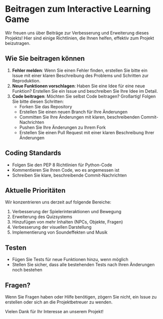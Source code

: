 # Beitragen zum Interactive Learning Game

Wir freuen uns über Beiträge zur Verbesserung und Erweiterung dieses Projekts! Hier sind einige Richtlinien, die Ihnen helfen, effektiv zum Projekt beizutragen.

## Wie Sie beitragen können

1. **Fehler melden**: Wenn Sie einen Fehler finden, erstellen Sie bitte ein Issue mit einer klaren Beschreibung des Problems und Schritten zur Reproduktion.
2. **Neue Funktionen vorschlagen**: Haben Sie eine Idee für eine neue Funktion? Erstellen Sie ein Issue und beschreiben Sie Ihre Idee im Detail.
3. **Code beitragen**: Möchten Sie selbst Code beitragen? Großartig! Folgen Sie bitte diesen Schritten:
	- Forken Sie das Repository
	- Erstellen Sie einen neuen Branch für Ihre Änderungen
	- Committen Sie Ihre Änderungen mit klaren, beschreibenden Commit-Nachrichten
	- Pushen Sie Ihre Änderungen zu Ihrem Fork
	- Erstellen Sie einen Pull Request mit einer klaren Beschreibung Ihrer Änderungen

## Coding Standards

- Folgen Sie den PEP 8 Richtlinien für Python-Code
- Kommentieren Sie Ihren Code, wo es angemessen ist
- Schreiben Sie klare, beschreibende Commit-Nachrichten

## Aktuelle Prioritäten

Wir konzentrieren uns derzeit auf folgende Bereiche:
1. Verbesserung der Spielerinteraktionen und Bewegung
2. Erweiterung des Quizsystems
3. Hinzufügen von mehr Inhalten (NPCs, Objekte, Fragen)
4. Verbesserung der visuellen Darstellung
5. Implementierung von Soundeffekten und Musik

## Testen

- Fügen Sie Tests für neue Funktionen hinzu, wenn möglich
- Stellen Sie sicher, dass alle bestehenden Tests nach Ihren Änderungen noch bestehen

## Fragen?

Wenn Sie Fragen haben oder Hilfe benötigen, zögern Sie nicht, ein Issue zu erstellen oder sich an die Projektbetreuer zu wenden.

Vielen Dank für Ihr Interesse an unserem Projekt!